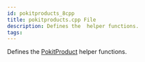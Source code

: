 ```yaml
---
id: pokitproducts_8cpp
title: pokitproducts.cpp File
description: Defines the  helper functions.
tags:
---
```

Defines the [PokitProduct](pokitproducts_8h_1a0c4f628f68ce0432a6db11681a41fda4) helper functions.




